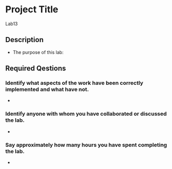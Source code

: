 # Project Title
Lab13

## Description

* The purpose of this lab:


## Required Qestions


### Identify what aspects of the work have been correctly implemented and what have not.

* 

### Identify anyone with whom you have collaborated or discussed the lab.

* 

### Say approximately how many hours you have spent completing the lab.

* 